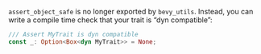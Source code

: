 `assert_object_safe` is no longer exported by `bevy_utils`. Instead, you can write a compile time check that your trait is “dyn compatible”:

```rust
/// Assert MyTrait is dyn compatible
const _: Option<Box<dyn MyTrait>> = None;
```
